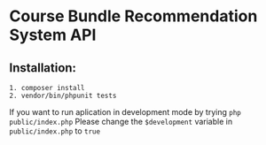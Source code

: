 # Course Bundle Recommendation System API

## Installation:
    1. composer install
    2. vendor/bin/phpunit tests

If you want to run aplication in development mode by trying ```php public/index.php```
Please change the ```$development``` variable in ```public/index.php``` to ```true```
